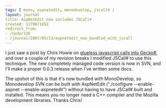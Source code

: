 ```yaml
---
tags: [ mono, aspnetedit, monodevelop, jscall# ]
layout: journal
title: AspNetEdit now includes JSCall#
created: 1179071852
redirect_from:
- /node/126
- /journal/2007/05/13/aspnetedit_now_bundled_with_jscall
---
```

I just saw a post by Chris Howie on [glueless javascript calls into
Gecko#](http://www.chrishowie.com/2007/05/08/glue-free-jscall), and over a
couple of my revision breaks I modified JSCall# to use this technique. The new
completely managed code version is now in SVN, and I'll make a proper 0.0.3
release when I've written some docs.<!--break-->

The upshot of this is that it's now bundled with MonoDevelop, so Monodevelop SVN
can be built with AspNetEdit ("./configure --enable-aspnet --enable-aspnetedit")
without having to have JSCall# built and installed. This means you no longer
need a C++ compiler and the Mozilla development libraries. Thanks Chris!
